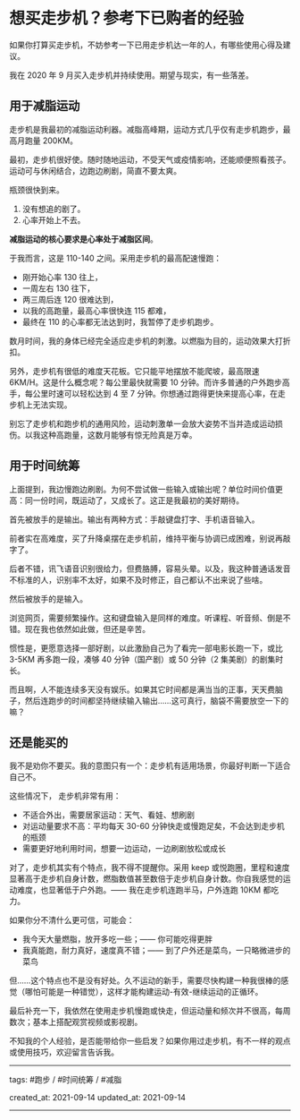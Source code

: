 # 想买走步机？参考下已购者的经验

如果你打算买走步机，不妨参考一下已用走步机达一年的人，有哪些使用心得及建议。

我在 2020 年 9 月买入走步机并持续使用。期望与现实，有一些落差。

## 用于减脂运动

走步机是我最初的减脂运动利器。减脂高峰期，运动方式几乎仅有走步机跑步，最高月跑量 200KM。

最初，走步机很好使。随时随地运动，不受天气或疫情影响，还能顺便照看孩子。运动可与休闲结合，边跑边刷剧，简直不要太爽。

瓶颈很快到来。

1. 没有想追的剧了。
2. 心率开始上不去。

**减脂运动的核心要求是心率处于减脂区间**。

于我而言，这是 110-140 之间。采用走步机的最高配速慢跑：

- 刚开始心率 130 往上，
- 一周左右 130 往下，
- 两三周后连 120 很难达到，
- 以我的高跑量，最高心率很快连 115 都难，
- 最终在 110 的心率都无法达到时，我暂停了走步机跑步。

数月时间，我的身体已经完全适应走步机的刺激。以燃脂为目的，运动效果大打折扣。

另外，走步机有很低的难度天花板。它只能平地摆放不能爬坡，最高限速 6KM/H。这是什么概念呢？每公里最快就需要 10 分钟。而许多普通的户外跑步高手，每公里时速可以轻松达到 4 至 7 分钟。你想通过跑得更快来提高心率，在走步机上无法实现。

别忘了走步机和跑步机的通用风险，运动刺激单一会放大姿势不当并造成运动损伤。以我这种高跑量，这数月能够有惊无险真是万幸。

## 用于时间统筹

上面提到，我边慢跑边刷剧。为何不尝试做一些输入或输出呢？单位时间价值更高：同一份时间，既运动了，又成长了。这正是我最初的美好期待。

首先被放手的是输出。输出有两种方式：手敲键盘打字、手机语音输入。

前者实在高难度，买了升降桌摆在走步机前，维持平衡与协调已成困难，别说再敲字了。

后者不错，讯飞语音识别很给力，但费胳膊，容易头晕。以及，我这种普通话发音不标准的人，识别率不太好，如果不及时修正，自己都认不出来说了些啥。

然后被放手的是输入。

浏览网页，需要频繁操作。这和键盘输入是同样的难度。听课程、听音频、倒是不错。现在我也依然如此做，但还是辛苦。

惯性是，更愿意选择一部好剧，以此激励自己为了看完一部电影长跑一下，或比 3-5KM 再多跑一段，凑够 40 分钟（国产剧）或 50 分钟（2 集美剧）的剧集时长。

而且啊，人不能连续多天没有娱乐。如果其它时间都是满当当的正事，天天费脑子，然后连跑步的时间都坚持继续输入输出……这可真行，脑袋不需要放空一下的嘛？

## 还是能买的

我不是劝你不要买。我的意图只有一个：走步机有适用场景，你最好判断一下适合自己不。

这些情况下， 走步机非常有用：

- 不适合外出，需要居家运动：天气、看娃、想刷剧
- 对运动量要求不高：平均每天 30-60 分钟快走或慢跑足矣，不会达到走步机的瓶颈
- 需要更好地利用时间，想要一边运动，一边刷剧放松或成长

对了，走步机其实有个特点，我不得不提醒你。采用 keep 或悦跑圈，里程和速度显著高于走步机自身计数，燃脂数值甚至数倍于走步机自身计数。你自我感觉的运动难度，也显著低于户外跑。—— 我在走步机连跑半马，户外连跑 10KM 都吃力。

如果你分不清什么更可信，可能会：

- 我今天大量燃脂，放开多吃一些；—— 你可能吃得更胖
- 我真能跑，耐力真好，速度真不错；—— 到了户外还是菜鸟，一只略微进步的菜鸟

但……这个特点也不是没有好处。久不运动的新手，需要尽快构建一种我很棒的感觉（哪怕可能是一种错觉），这样才能构建运动-有效-继续运动的正循环。

最后补充一下，我依然在使用走步机慢跑或快走，但运动量和频次并不很高，每周数次；基本上搭配观赏视频或影视剧。

不知我的个人经验，是否能带给你一些启发？如果你用过走步机，有不一样的观点或使用技巧，欢迎留言告诉我。

---

tags: #跑步 / #时间统筹 / #减脂

created_at: 2021-09-14
updated_at: 2021-09-14

---
